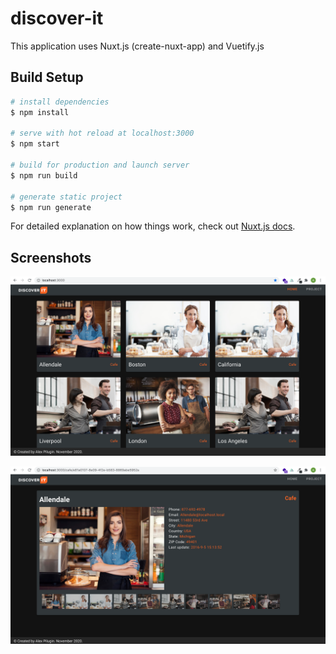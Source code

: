 # discover-it

This application uses Nuxt.js (create-nuxt-app) and Vuetify.js

## Build Setup

```bash
# install dependencies
$ npm install

# serve with hot reload at localhost:3000
$ npm start

# build for production and launch server
$ npm run build

# generate static project
$ npm run generate
```

For detailed explanation on how things work, check out [Nuxt.js docs](https://nuxtjs.org).

## Screenshots

![homepage.png](https://github.com/alexpilugin/discover-it-kentico-nuxt/blob/main/git-images/homepage.png "homepage.png") 

![dynamic-cafe-page.png](https://github.com/alexpilugin/discover-it-kentico-nuxt/blob/main/git-images/dynamic-cafe-page.png "dynamic-cafe-page.png") 